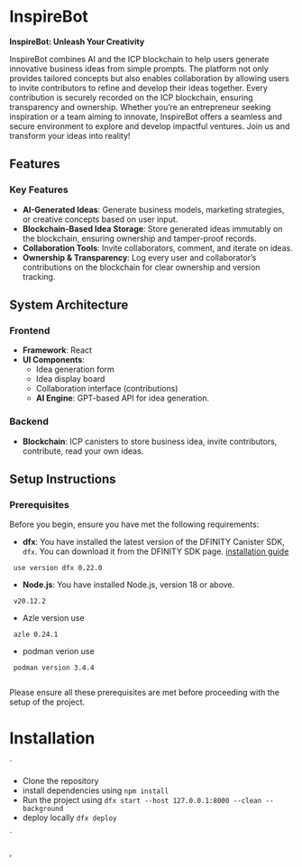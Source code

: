 # InspireBot

**InspireBot: Unleash Your Creativity**

InspireBot combines AI and the ICP blockchain to help users generate innovative business ideas from simple prompts. The platform not only provides tailored concepts but also enables collaboration by allowing users to invite contributors to refine and develop their ideas together. Every contribution is securely recorded on the ICP blockchain, ensuring transparency and ownership. Whether you’re an entrepreneur seeking inspiration or a team aiming to innovate, InspireBot offers a seamless and secure environment to explore and develop impactful ventures. Join us and transform your ideas into reality!

## Features

### Key Features
- **AI-Generated Ideas**: Generate business models, marketing strategies, or creative concepts based on user input.
- **Blockchain-Based Idea Storage**: Store generated ideas immutably on the blockchain, ensuring ownership and tamper-proof records.
- **Collaboration Tools**: Invite collaborators, comment, and iterate on ideas.
- **Ownership & Transparency**: Log every user and collaborator’s contributions on the blockchain for clear ownership and version tracking.


## System Architecture

### Frontend
- **Framework**: React
- **UI Components**:
  - Idea generation form
  - Idea display board
  - Collaboration interface (contributions)
  - **AI Engine**: GPT-based API for idea generation.

### Backend
- **Blockchain**: ICP canisters to store business idea, invite contributors, contribute, read your own ideas.

## Setup Instructions

### Prerequisites

Before you begin, ensure you have met the following requirements:

- **dfx**: You have installed the latest version of the DFINITY Canister SDK, `dfx`. You can download it from the DFINITY SDK page. [installation guide](https://demergent-labs.github.io/azle/get_started.html#installation)

 ```
  use version dfx 0.22.0
 ```
- **Node.js**: You have installed Node.js, version 18 or above.
```
 v20.12.2

```
- Azle version use 
 ```
  azle 0.24.1
 ```

 - podman verion use

 ```
  podman version 3.4.4
  
 ```
Please ensure all these prerequisites are met before proceeding with the setup of the project.

 # Installation 
  `
  - Clone the repository
  - install dependencies using `npm install`
  - Run the project using `dfx start --host 127.0.0.1:8000 --clean --background`
  - deploy locally `dfx deploy`
    
  
  `

  ,
  
 


